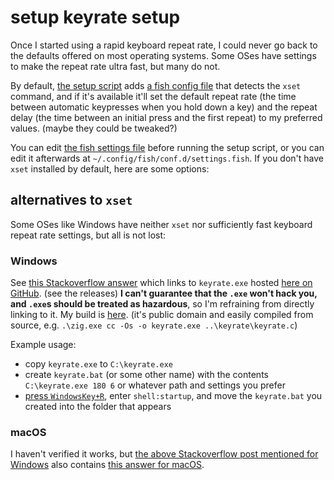 # setup keyrate setup

Once I started using a rapid keyboard repeat rate,
I could never go back to the defaults offered on most operating systems.
Some OSes have settings to make the repeat rate ultra fast, but many do not.

By default, [the setup script](/setup.sh)
adds [a fish config file](/fish/settings.fish)
that detects the `xset` command,
and if it's available it'll set the default repeat rate
(the time between automatic keypresses when you hold down a key)
and the repeat delay (the time between an initial press and the first repeat)
to my preferred values. (maybe they could be tweaked?)

You can edit [the fish settings file](/fish/settings.fish) before running the setup script,
or you can edit it afterwards at `~/.config/fish/conf.d/settings.fish`.
If you don't have `xset` installed by default, here are some options:

## alternatives to `xset`

Some OSes like Windows have neither `xset` nor sufficiently fast keyboard repeat rate settings,
but all is not lost:

### Windows

See [this Stackoverflow answer](https://stackoverflow.com/questions/171326/how-can-i-increase-the-key-repeat-rate-beyond-the-oss-limit/11056655#11056655)
which links to `keyrate.exe` hosted [here on GitHub](https://github.com/EricTetz/keyrate).
(see the releases)
**I can't guarantee that the `.exe` won't hack you, and `.exe`s should be treated as hazardous**,
so I'm refraining from directly linking to it.
My build is [here](./keyrate.exe).
(it's public domain and easily compiled from source, e.g.
`.\zig.exe cc -Os -o keyrate.exe ..\keyrate\keyrate.c`)

Example usage:

- copy `keyrate.exe` to `C:\keyrate.exe`
- create `keyrate.bat` (or some other name) with the contents `C:\keyrate.exe 180 6`
  or whatever path and settings you prefer
- [press `WindowsKey+R`](https://stackoverflow.com/questions/21218346/run-batch-file-on-start-up/54328347#54328347),
  enter `shell:startup`,
  and move the `keyrate.bat` you created into the folder that appears

### macOS

I haven't verified it works, but
[the above Stackoverflow post mentioned for Windows](<(https://stackoverflow.com/questions/171326/how-can-i-increase-the-key-repeat-rate-beyond-the-oss-limit/11056655#11056655)>)
also contains [this answer for macOS](https://stackoverflow.com/a/429465).
